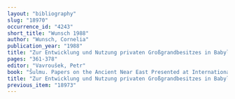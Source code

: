 ```yaml
---
layout: "bibliography"
slug: "18970"
occurrence_id: "4243"
short_title: "Wunsch 1988"
author: "Wunsch, Cornelia"
publication_year: "1988"
title: "Zur Entwicklung und Nutzung privaten Großgrandbesitzes in Babylonien während des 6. Jh. V.u.Z. nach dem Archiv des ‡ābija"
pages: "361-378"
editor: "Vavroušek, Petr"
book: "Šulmu. Papers on the Ancient Near East Presented at International Conference of Socialist Countries (Prague)"
title: "Zur Entwicklung und Nutzung privaten Großgrandbesitzes in Babylonien während des 6. Jh. V.u.Z. nach dem Archiv des ‡ābija"
previous_item: "18973"
---
```


